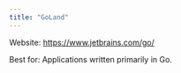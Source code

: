 ```yaml
---
title: "GoLand"
---
```


Website: https://www.jetbrains.com/go/

Best for: Applications written primarily in Go.
